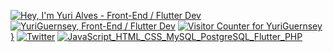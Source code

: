 [![Hey, I'm Yuri Alves - Front-End / Flutter Dev](https://pimp-my-readme.webapp.io/pimp-my-readme/sliding-text?emojis=1f468-200d-1f4bb&text=Hey%252C%2520I%27m%2520Yuri%2520Alves%2520-%2520Front-End%2520%252F%2520Flutter%2520Dev)](https://pimp-my-readme.webapp.io)
[![YuriGuernsey, Front-End / Flutter Dev](https://pimp-my-readme.webapp.io/pimp-my-readme/wavy-banner?subtitle=Front-End%20%2F%20Flutter%20Dev&title=YuriGuernsey)](https://pimp-my-readme.webapp.io)
[![Visitor Counter for YuriGuernsey](https://pimp-my-readme.webapp.io/pimp-my-readme/visitor-counter?page=YuriGuernsey)}](https://pimp-my-readme.webapp.io)
[![Twitter](https://pimp-my-readme.webapp.io/pimp-my-readme/social-media?social=Twitter)](https://twitter.com/yuriguernsey)
[![JavaScript_HTML_CSS_MySQL_PostgreSQL_Flutter_PHP](https://pimp-my-readme.webapp.io/pimp-my-readme/technology?technology=JavaScript_HTML_CSS_MySQL_PostgreSQL_Flutter_PHP)](https://pimp-my-readme.webapp.io)
<!--
**YuriGuernsey/YuriGuernsey** is a ✨ _special_ ✨ repository because its `README.md` (this file) appears on your GitHub profile.

Here are some ideas to get you started:

- 🔭 I’m currently working on ...
- 🌱 I’m currently learning ...
- 👯 I’m looking to collaborate on ...
- 🤔 I’m looking for help with ...
- 💬 Ask me about ...
- 📫 How to reach me: ...
- 😄 Pronouns: ...
- ⚡ Fun fact: ...
-->
